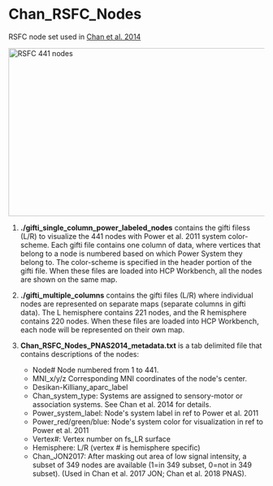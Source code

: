 # Chan_RSFC_Nodes
RSFC node set used in [Chan et al. 2014](http://www.pnas.org/content/111/46/E4997)

<img src="https://github.com/mychan24/Chan_RSFC_Nodes/blob/master/png/Chan2014_RSFC_441Nodes_PowerLabel_wh.png" alt="RSFC 441 nodes" width="509" height="331">

1. **./gifti_single_column_power_labeled_nodes** contains the gifti filess (L/R) to visualize the 441 nodes with Power et al. 2011 system color-scheme. Each gifti file contains one column of data, where vertices that belong to a node is numbered based on which Power System they belong to. The color-scheme is specified in the header portion of the gifti file. When these files are loaded into HCP Workbench, all the nodes are shown on the same map. 

2. **./gifti_multiple_columns** contains the gifti files (L/R) where individual nodes are represented on separate maps (separate columns in gifti data). The L hemisphere contains 221 nodes, and the R hemisphere contains 220 nodes. When these files are loaded into HCP Workbench, each node will be represented on their own map. 

3. **Chan_RSFC_Nodes_PNAS2014_metadata.txt** is a tab delimited file that contains descriptions of the nodes:
   * Node#                 Node numbered from 1 to 441. 
   * MNI_x/y/z             Corresponding MNI coordinates of the node's center.
   * Desikan-Killiany_aparc_label
   * Chan_system_type:     Systems are assigned to sensory-motor or association systems. See
                           Chan et al. 2014 for details. 
   * Power_system_label:   Node's system label in ref to Power et al. 2011
   * Power_red/green/blue: Node's system color for visualization in ref to Power et al. 2011
   * Vertex#:              Vertex number on fs_LR surface
   * Hemisphere:           L/R (vertex # is hemisphere specific)
   * Chan_JON2017:         After masking out area of low signal intensity, a subset of 349 
                           nodes are available (1=in 349 subset, 0=not in 349 subset). 
                           (Used in Chan et al. 2017 JON; Chan et al. 2018 PNAS). 
